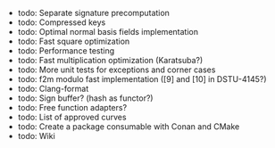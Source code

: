 * todo: Separate signature precomputation
* todo: Compressed keys
* todo: Optimal normal basis fields implementation
* todo: Fast square optimization
* todo: Performance testing
* todo: Fast multiplication optimization (Karatsuba?)
* todo: More unit tests for exceptions and corner cases
* todo: f2m modulo fast implementation ([9] and [10] in DSTU-4145?)
* todo: Clang-format
* todo: Sign buffer? (hash as functor?)
* todo: Free function adapters?
* todo: List of approved curves
* todo: Create a package consumable with Conan and CMake
* todo: Wiki